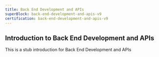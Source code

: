 ```yaml
---
title: Back End Development and APIs
superBlock: back-end-development-and-apis-v9
certification: back-end-development-and-apis-v9
---
```


## Introduction to Back End Development and APIs

This is a stub introduction for Back End Development and APIs
